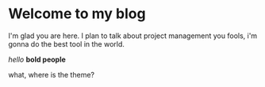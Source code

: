 # Welcome to my blog

I'm glad you are here. I plan to talk about project management you fools,
i'm gonna do the best tool in the world. 

*hello*
**bold people**

what, where is the theme? 
